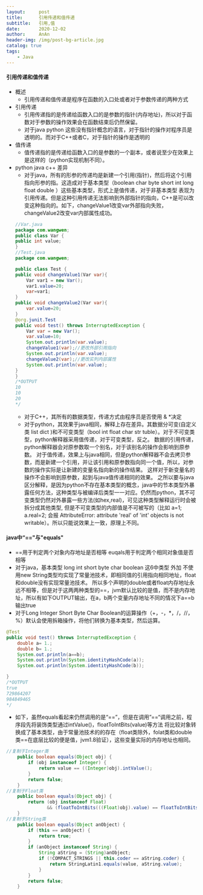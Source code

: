```yaml
---
layout:     post
title:      引用传递和值传递
subtitle:   引用,值
date:       2020-12-02
author:     AnAn
header-img: /img/post-bg-article.jpg
catalog: true
tags:
    - Java
---
```

#### 引用传递和值传递
- 概述
  - 引用传递和值传递是程序在函数的入口处或者对于参数传递的两种方式
- 引用传递
  - 引用传递指的是传递给函数入口的是参数的指针(内存地址)，所以对于函数对于参数的操作效果会在函数结束后仍然保留。
  - 对于java python 这些没有指针概念的语言，对于指针的操作对程序员是透明的。而对于C++或者C，对于指针的操作是透明的
- 值传递
  - 值传递指的是传递给函数入口的是参数的一个副本，或者说至少在效果上是这样的（python实现机制不同）。
- python java c++ 差异
    - 对于java，所有的形参的传递均是新建一个引用(指针)，然后将这个引用指向形参的指。这造成对于基本类型（boolean char byte short int long float double ）这些基本类型，形式上是值传递，对于非基本类型
    表现为引用传递。但是这种引用传递无法影响到外部指针的指向，C++是可以改变这种指向的。如下，changeValue1改变var外部指向失败，changeValue2改变var内部属性成功。
    ```java
    //Var.java
    package com.wangwen;
    public class Var {
    public int value;
    }
    //Test.java
    package com.wangwen;
    
    public class Test {
    public void changeValue1(Var var){
        Var var1 = new Var();
        var1.value=20;
        var=var1;
    }
    public void changeValue2(Var var){
        var.value=20;
    }
    @org.junit.Test
    public void test() throws InterruptedException {
        Var var = new Var();
        var.value=10;
        System.out.println(var.value);
        changeValue1(var);//更改外部引用指向
        System.out.println(var.value);
        changeValue2(var);//更改实列内部属性
        System.out.println(var.value);
    }
    }
    /*OUTPUT
    10
    10
    20
    */
    ```
    - 对于C++，其所有的数据类型，传递方式由程序员是否使用 & *决定
    - 对于python，其效果于java相同，解释上存在差异。其数据分可变(自定义类 list dict )和不可变类型（bool int float char str  tuble）。对于不可变类型，python解释器采用值传递，对于可变类型，反之。
    数据的引用传递，python解释器会对原参数取一个别名，对于该别名的操作会影响到原参数。
    对于值传递，效果上与java相同，但是python解释器不会去拷贝参数，而是新建一个引用，并让该引用和原参数指向同一个值，所以，对参数的操作实际是让新建的变量名指向新的操作结果。
    这样对于新变量名的操作不会影响到原参数，起到与java值传递相同的效果。
    之所以要与java区分解释，是因为python不存在基本类型的概念，java中的节本类型外暴露任何方法，这种类型与被编译后类型一一对应。仍然而python，其不可变类型仍然对外暴露一些方法(如hex,real)，可见这种类型解释运行时会被拆分成其他类型,
    但是不可变类型的内部值是不可被写的（比如 a=1; a.real=2; 会报 AttributeError: attribute 'real' of 'int' objects is not writable）。所以只能说效果上一致，原理上不同。

#### java中“=="与"equals"
- ==用于判定两个对象内存地址是否相等 euqals用于判定两个相同对象值是否相等
- 对于java，基本类型 long int short byte char boolean 这6中类型 外加 不使用new String类型均实现了常量池技术，即相同值的引用指向相同地址，float和double没有实现常量池技术。
所以多个声明的double或者float内存地址永远不相等，但是对于这两两种类型的==，jvm默认比较的是值，而不是内存地址，所以有如下OUTPUT输出，在a，b两个变量内存地址不同的情况下a==b输出true
- 对于Long Integer Short Byte Char Boolean的运算操作（+，-，*，/，//，%）默认会使用拆箱操作，将他们转换为基本类型，然后运算。
```java
@Test
public void test() throws InterruptedException {
    double a= 1.;
    double b= 1.;
    System.out.println(a==b);
    System.out.println(System.identityHashCode(a));
    System.out.println(System.identityHashCode(b));

}
/*OUTPUT
true
729864207
984849465
*/
```
- 如下，虽然equals看起来仍然调用的是“==”，但是在调用”==“调用之前，程序段先将装饰类型通过intValue()，floatToIntBits(value)等方法
将比较对象转换成了基本类型，由于常量池技术的的存在（float类除外，folat类和double类==在底层比较的便是值，jvm1.8验证），这些变量实际的内存地址也相同。
```java
//复制于Integer类
    public boolean equals(Object obj) {
        if (obj instanceof Integer) {
            return value == ((Integer)obj).intValue();
        }
        return false;
    }
//复制于Float类
    public boolean equals(Object obj) {
        return (obj instanceof Float)
               && (floatToIntBits(((Float)obj).value) == floatToIntBits(value));
    }
//复制于String类
    public boolean equals(Object anObject) {
        if (this == anObject) {
            return true;
        }
        if (anObject instanceof String) {
            String aString = (String)anObject;
            if (!COMPACT_STRINGS || this.coder == aString.coder) {
                return StringLatin1.equals(value, aString.value);
            }
        }
        return false;
    }
```

